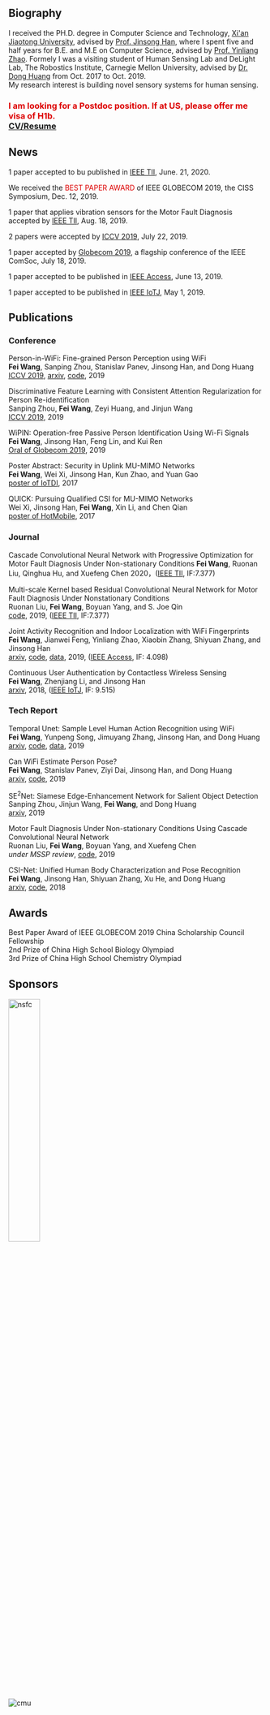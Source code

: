 ## Biography
I received the PH.D. degree in Computer Science and Technology, [Xi'an Jiaotong University](https://en.wikipedia.org/wiki/Xi%27an_Jiaotong_University), advised by [Prof. Jinsong Han](https://scholar.google.com/citations?user=BST50KwAAAAJ&hl=en), where I spent five and half years for B.E. and M.E on Computer Science, advised by [Prof. Yinliang Zhao](https://scholar.google.com/citations?user=o-DXXd4AAAAJ&hl=en).  Formely I was a visiting student of Human Sensing Lab and DeLight Lab, The Robostics Institute, Carnegie Mellon University, advised by [Dr. Dong Huang](https://www.donghuang-research.com/) from Oct. 2017 to Oct. 2019.  
My research interest is building novel sensory systems for human sensing.  

### <font color="#dd0000" >I am looking for a Postdoc position. If at US, please offer me visa of H1b. </font><br /> [CV/Resume](https://github.com/geekfeiw/geekfeiw.github.io/blob/master/CV/CV_FEIWANG.pdf) 

## News

1 paper accepted to bu published in [IEEE TII](https://ieeexplore.ieee.org/xpl/RecentIssue.jsp?punumber=9424), June. 21, 2020.

We received the <font color="#dd0000" >BEST PAPER AWARD</font>  of IEEE GLOBECOM 2019, the CISS Symposium, Dec. 12, 2019.

1 paper that applies vibration sensors for the Motor Fault Diagnosis accepted by [IEEE TII](https://ieeexplore.ieee.org/xpl/RecentIssue.jsp?punumber=9424), Aug. 18, 2019. 

2 papers were accepted by [ICCV 2019](http://iccv2019.thecvf.com/), July 22, 2019. 

1 paper accepted by [Globecom 2019](https://globecom2019.ieee-globecom.org/), a flagship conference of the IEEE ComSoc, July 18, 2019. 

1 paper accepted to be published in [IEEE Access](https://ieeexplore.ieee.org/xpl/RecentIssue.jsp?punumber=6287639), June 13, 2019.  

1 paper accepted to be published in [IEEE IoTJ](http://ieee-iotj.org/), May 1, 2019.

## Publications



### Conference

Person-in-WiFi: Fine-grained Person Perception using WiFi  
**Fei Wang**, Sanping Zhou, Stanislav Panev, Jinsong Han, and Dong Huang  
[ICCV 2019](http://iccv2019.thecvf.com/), [arxiv](https://arxiv.org/abs/1904.00276), [code](https://github.com/geekfeiw/wifiperson), 2019

Discriminative Feature Learning with Consistent Attention Regularization for Person Re-identification  
Sanping Zhou, **Fei Wang**, Zeyi Huang, and Jinjun Wang  
[ICCV 2019](http://iccv2019.thecvf.com/), 2019

WiPIN: Operation-free Passive Person Identification Using Wi-Fi Signals  
**Fei Wang**, Jinsong Han, Feng Lin, and Kui Ren  
[Oral of Globecom 2019](https://globecom2019.ieee-globecom.org/), 2019


Poster Abstract: Security in Uplink MU-MIMO Networks  
**Fei Wang**, Wei Xi, Jinsong Han, Kun Zhao, and Yuan Gao  
[poster of IoTDI](https://ieeexplore.ieee.org/document/7946922), 2017

QUICK: Pursuing Qualified CSI for MU-MIMO Networks  
Wei Xi, Jinsong Han, **Fei Wang**, Xin Li, and Chen Qian  
[poster of HotMobile](http://www.hotmobile.org/2017/papers/posters/WeiXi.pdf), 2017


### Journal

Cascade Convolutional Neural Network with Progressive Optimization for Motor Fault Diagnosis Under Non-stationary Conditions
**Fei Wang**, Ruonan Liu, Qinghua Hu, and Xuefeng Chen
2020，([IEEE TII](https://ieeexplore.ieee.org/document/9120176), IF:7.377)


Multi-scale Kernel based Residual Convolutional Neural Network for Motor Fault Diagnosis Under Nonstationary Conditions  
Ruonan Liu, **Fei Wang**, Boyuan Yang, and S. Joe Qin   
[code](https://github.com/geekfeiw/Multi-Scale-1D-ResNet), 2019, ([IEEE TII](https://ieeexplore.ieee.org/document/8842598), IF:7.377)

Joint Activity Recognition and Indoor Localization with WiFi Fingerprints  
**Fei Wang**, Jianwei Feng, Yinliang Zhao, Xiaobin Zhang, Shiyuan Zhang, and Jinsong Han  
[arxiv](https://arxiv.org/abs/1904.04964), [code](https://github.com/geekfeiw/apl), [data](https://drive.google.com/open?id=1SCxUHbl6rNWM3kT0c-D4s_kyAero9_-o), 2019, ([IEEE Access](https://ieeexplore.ieee.org/xpl/RecentIssue.jsp?punumber=6287639), IF: 4.098)

Continuous User Authentication by Contactless Wireless Sensing  
**Fei Wang**, Zhenjiang Li, and Jinsong Han  
[arxiv](https://arxiv.org/abs/1812.01503), 2018, ([IEEE IoTJ](http://ieee-iotj.org/), IF: 9.515)


### Tech Report
Temporal Unet: Sample Level Human Action Recognition using WiFi  
**Fei Wang**, Yunpeng Song, Jimuyang Zhang, Jinsong Han, and Dong Huang  
[arxiv](https://arxiv.org/abs/1904.11953), [code](https://github.com/geekfeiw/WiSLAR), [data](https://drive.google.com/open?id=1f2SrtotfBlWBrQIRRH-aM56cmJ2Tq9Iw), 2019


Can WiFi Estimate Person Pose?  
**Fei Wang**, Stanislav Panev, Ziyi Dai, Jinsong Han, and Dong Huang  
[arxiv](https://arxiv.org/abs/1904.00277), [code](https://github.com/geekfeiw/WiSPPN), 2019


SE<sup>2</sup>Net: Siamese Edge-Enhancement Network for Salient Object Detection  
Sanping Zhou, Jinjun Wang, **Fei Wang**, and Dong Huang  
[arxiv](https://arxiv.org/abs/1904.00048), 2019


Motor Fault Diagnosis Under Non-stationary Conditions Using Cascade Convolutional Neural Network  
Ruonan Liu, **Fei Wang**, Boyuan Yang, and Xuefeng Chen  
_under MSSP review_,  [code](https://github.com/geekfeiw/fpn-motor-fault), 2019



CSI-Net: Unified Human Body Characterization and Pose Recognition  
**Fei Wang**, Jinsong Han, Shiyuan Zhang, Xu He, and Dong Huang  
[arxiv](https://arxiv.org/abs/1810.03064), [code](https://github.com/geekfeiw/CSI-Net), 2018



## Awards
Best Paper Award of IEEE GLOBECOM 2019
China Scholarship Council Fellowship  
2nd Prize of China High School Biology Olympiad  
3rd Prize of China High School Chemistry Olympiad

## Sponsors

<img src="./sponsors/csc.png" width = "35%" height = "35%" alt="nsfc" /> 




![cmu](fig/cmu.jpg)
